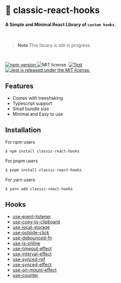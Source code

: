 # 🚀 classic-react-hooks

#### A Simple and Minimal React Library of `custom hooks`.

<br />

> **Note** This library is still in progress.

<br />
<p align="left">
  <a href="https://badge.fury.io/Ashish-simpleCoder/classic-react-hooks">
    <img src="https://badge.fury.io/js/classic-react-hooks.svg" alt="npm version">
  </a>
    <img src="https://img.shields.io/badge/Licence-MIT-success" alt="MIT license." />
  <a href="https://github.com/Ashish-simpleCoder/classic-react-hooks/actions/workflows/test.yml">
    <img src="https://img.shields.io/github/actions/workflow/status/Ashish-simpleCoder/classic-react-hooks/test.yml?label=Test&logo=GitHub" alt="Test" />
  </a>
  <a href="https://github.com/Ashish-simplecoder/classic-react-hooks/actions/workflows/main.yml">
    <img src="https://img.shields.io/github/actions/workflow/status/Ashish-simpleCoder/classic-react-hooks/main.yml?label=CI&logo=GitHub" alt="Jest is released under the MIT license." />
  </a>
</p>

## Features

-  Comes with treeshaking
-  Typescript support
-  Small bundle size
-  Minimal and Easy to use

## Installation

For npm users

```bash
$ npm install classic-react-hooks
```

For pnpm users

```bash
$ pnpm install classic-react-hooks
```

For yarn users

```bash
$ yarn add classic-react-hooks
```

## Hooks

-  [use-event-listener](https://github.com/Ashish-simpleCoder/classic-react-hooks#use-event-listener)
-  [use-copy-to-clipboard](https://github.com/Ashish-simpleCoder/classic-react-hooks#use-copy-to-clipboard)
-  [use-local-storage](https://github.com/Ashish-simpleCoder/classic-react-hooks#use-local-storage)
-  [use-outside-click](https://github.com/Ashish-simpleCoder/classic-react-hooks#use-outside-click)
-  [use-debounced-fn](https://github.com/Ashish-simpleCoder/classic-react-hooks#use-debounced-fn)
-  [use-is-online](https://github.com/Ashish-simpleCoder/classic-react-hooks#use-is-online)
-  [use-timeout-effect](https://github.com/Ashish-simpleCoder/classic-react-hooks#use-timeout-effect)
-  [use-interval-effect](https://github.com/Ashish-simpleCoder/classic-react-hooks#use-interval-effect)
-  [use-synced-ref](https://github.com/Ashish-simpleCoder/classic-react-hooks#use-synced-ref)
-  [use-synced-effect](https://github.com/Ashish-simpleCoder/classic-react-hooks#use-synced-effect)
-  [use-on-mount-effect](https://github.com/Ashish-simpleCoder/classic-react-hooks#use-on-mount-effect)
-  [use-counter](https://github.com/Ashish-simpleCoder/classic-react-hooks#use-counter)
